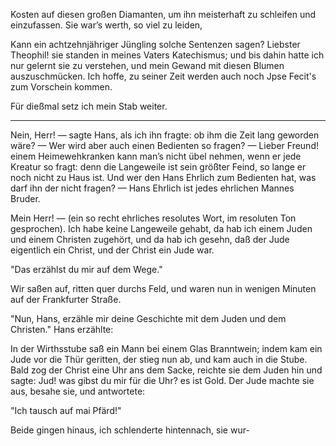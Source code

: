 <a name="53"></a>

Kosten auf diesen großen Diamanten, um ihn meisterhaft zu
schleifen und einzufassen. Sie war’s werth, so viel zu leiden,

Kann ein achtzehnjähriger Jüngling solche Sentenzen sagen?
Liebster Theophil! sie standen in meines Vaters Katechismus; 
und bis dahin hatte ich nur gelernt sie zu verstehen,
und mein Gewand mit diesen Blumen auszuschmücken.
Ich hoffe, zu seiner Zeit werden auch noch Jpse Fecit's
zum Vorschein kommen.

Für dießmal setz ich mein Stab weiter.

--- 

Nein, Herr! — sagte Hans, als ich ihn fragte: ob
ihm die Zeit lang geworden wäre? — Wer wird aber auch
einen Bedienten so fragen? — Lieber Freund! einem Heimewehkranken 
kann man’s nicht übel nehmen, wenn er jede
Kreatur so fragt: denn die Langeweile ist sein größter Feind,
so lange er noch nicht zu Haus ist. Und wer den Hans
Ehrlich zum Bedienten hat, was darf ihn der nicht fragen? 
— Hans Ehrlich ist jedes ehrlichen Mannes Bruder.

Mein Herr! — (ein so recht ehrliches resolutes Wort,
im resoluten Ton gesprochen). Ich habe keine Langeweile
gehabt, da hab ich einem Juden und einem Christen zugehört, 
und da hab ich gesehn, daß der Jude eigentlich ein 
Christ, und der Christ ein Jude war.

"Das erzählst du mir auf dem Wege."

Wir saßen auf, ritten quer durchs Feld, und waren nun in
wenigen Minuten auf der Frankfurter Straße.

"Nun, Hans, erzähle mir deine Geschichte mit dem Juden 
und dem Christen." Hans erzählte:

In der Wirthsstube saß ein Mann bei einem Glas Branntwein; 
indem kam ein Jude vor die Thür geritten, der stieg
nun ab, und kam auch in die Stube. Bald zog der Christ
eine Uhr ans dem Sacke, reichte sie dem Juden hin und
sagte: Jud! was gibst du mir für die Uhr? es ist Gold.
Der Jude machte sie aus, besahe sie, und antwortete:

"Ich tausch auf mai Pfärd!"

Beide gingen hinaus, ich schlenderte hintennach, sie wur-

